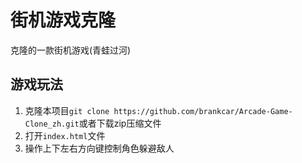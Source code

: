 
街机游戏克隆
===============================

克隆的一款街机游戏(青蛙过河)

## 游戏玩法

1. 克隆本项目`git clone https://github.com/brankcar/Arcade-Game-Clone_zh.git`或者下载zip压缩文件
2. 打开`index.html`文件
3. 操作上下左右方向键控制角色躲避敌人